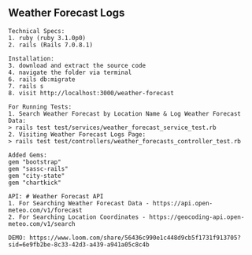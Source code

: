 

## **Weather Forecast Logs**


    Technical Specs:
    1. ruby (ruby 3.1.0p0)
    2. rails (Rails 7.0.8.1)

    Installation:
    3. download and extract the source code
    4. navigate the folder via terminal
    6. rails db:migrate
    7. rails s
    8. visit http://localhost:3000/weather-forecast

	For Running Tests:
	1. Search Weather Forecast by Location Name & Log Weather Forecast Data:
	> rails test test/services/weather_forecast_service_test.rb
	2. Visiting Weather Forecast Logs Page:
	> rails test test/controllers/weather_forecasts_controller_test.rb

	Added Gems:
	gem "bootstrap"
	gem "sassc-rails"
	gem "city-state"
	gem "chartkick"

	API: # Weather Forecast API
	1. For Searching Weather Forecast Data - https://api.open-meteo.com/v1/forecast
	2. For Searching Location Coordinates - https://geocoding-api.open-meteo.com/v1/search

	DEMO: https://www.loom.com/share/56436c990e1c448d9cb5f1731f913705?sid=6e9fb2be-8c33-42d3-a439-a941a05c8c4b
